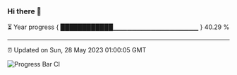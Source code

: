 ### Hi there 👋

⏳ Year progress { ████████████▁▁▁▁▁▁▁▁▁▁▁▁▁▁▁▁▁▁ } 40.29 %

---

⏰ Updated on Sun, 28 May 2023 01:00:05 GMT

![Progress Bar CI](https://github.com/liununu/liununu/workflows/Progress%20Bar%20CI/badge.svg)

